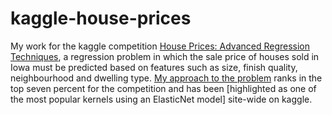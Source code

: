 # kaggle-house-prices

My work for the kaggle competition [House Prices: Advanced Regression Techniques](https://www.kaggle.com/c/house-prices-advanced-regression-techniques), a regression problem in which the sale price of houses sold in Iowa must be predicted based on features such as size, finish quality, neighbourhood and dwelling type. [My approach to the problem](https://www.kaggle.com/jack89roberts/top-7-using-elasticnet-with-interactions) ranks in the top seven percent for the competition and has been [highlighted as one of the most popular kernels using an ElasticNet model] site-wide on kaggle.
